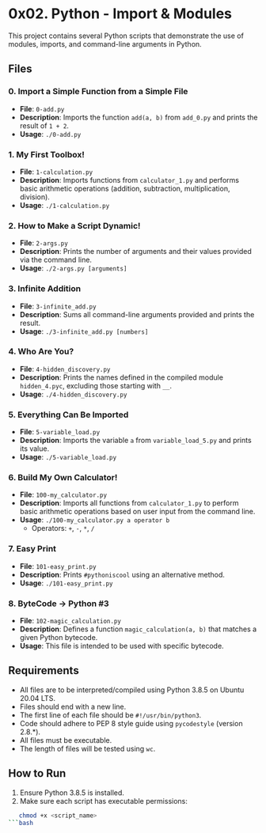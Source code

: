 # 0x02. Python - Import & Modules

This project contains several Python scripts that demonstrate the use of modules, imports, and command-line arguments in Python.

## Files

### 0. Import a Simple Function from a Simple File
- **File**: `0-add.py`
- **Description**: Imports the function `add(a, b)` from `add_0.py` and prints the result of `1 + 2`.
- **Usage**: `./0-add.py`

### 1. My First Toolbox!
- **File**: `1-calculation.py`
- **Description**: Imports functions from `calculator_1.py` and performs basic arithmetic operations (addition, subtraction, multiplication, division).
- **Usage**: `./1-calculation.py`

### 2. How to Make a Script Dynamic!
- **File**: `2-args.py`
- **Description**: Prints the number of arguments and their values provided via the command line.
- **Usage**: `./2-args.py [arguments]`

### 3. Infinite Addition
- **File**: `3-infinite_add.py`
- **Description**: Sums all command-line arguments provided and prints the result.
- **Usage**: `./3-infinite_add.py [numbers]`

### 4. Who Are You?
- **File**: `4-hidden_discovery.py`
- **Description**: Prints the names defined in the compiled module `hidden_4.pyc`, excluding those starting with `__`.
- **Usage**: `./4-hidden_discovery.py`

### 5. Everything Can Be Imported
- **File**: `5-variable_load.py`
- **Description**: Imports the variable `a` from `variable_load_5.py` and prints its value.
- **Usage**: `./5-variable_load.py`

### 6. Build My Own Calculator!
- **File**: `100-my_calculator.py`
- **Description**: Imports all functions from `calculator_1.py` to perform basic arithmetic operations based on user input from the command line.
- **Usage**: `./100-my_calculator.py a operator b`
  - Operators: `+`, `-`, `*`, `/`

### 7. Easy Print
- **File**: `101-easy_print.py`
- **Description**: Prints `#pythoniscool` using an alternative method.
- **Usage**: `./101-easy_print.py`

### 8. ByteCode -> Python #3
- **File**: `102-magic_calculation.py`
- **Description**: Defines a function `magic_calculation(a, b)` that matches a given Python bytecode.
- **Usage**: This file is intended to be used with specific bytecode.

## Requirements

- All files are to be interpreted/compiled using Python 3.8.5 on Ubuntu 20.04 LTS.
- Files should end with a new line.
- The first line of each file should be `#!/usr/bin/python3`.
- Code should adhere to PEP 8 style guide using `pycodestyle` (version 2.8.*).
- All files must be executable.
- The length of files will be tested using `wc`.

## How to Run

1. Ensure Python 3.8.5 is installed.
2. Make sure each script has executable permissions:
```bash
   chmod +x <script_name>
```bash
